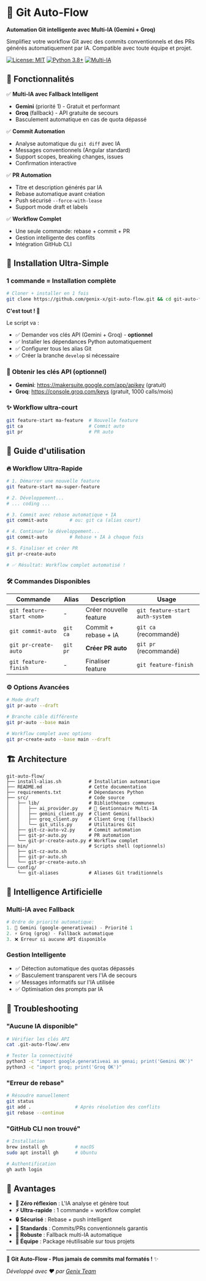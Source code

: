 # 🤖 Git Auto-Flow

**Automation Git intelligente avec Multi-IA (Gemini + Groq)**

Simplifiez votre workflow Git avec des commits conventionnels et des PRs générés automatiquement par IA. Compatible avec toute équipe et projet.

[![License: MIT](https://img.shields.io/badge/License-MIT-yellow.svg)](https://opensource.org/licenses/MIT)
[![Python 3.8+](https://img.shields.io/badge/python-3.8+-blue.svg)](https://www.python.org/downloads/)
[![Multi-IA](https://img.shields.io/badge/AI-Gemini%20%2B%20Groq-green.svg)](https://github.com/genix-x/git-auto-flow)

## 🎯 Fonctionnalités

✅ **Multi-IA avec Fallback Intelligent**
- **Gemini** (priorité 1) - Gratuit et performant
- **Groq** (fallback) - API gratuite de secours
- Basculement automatique en cas de quota dépassé

✅ **Commit Automation**
- Analyse automatique du `git diff` avec IA
- Messages conventionnels (Angular standard)
- Support scopes, breaking changes, issues
- Confirmation interactive

✅ **PR Automation**
- Titre et description générés par IA
- Rebase automatique avant création
- Push sécurisé `--force-with-lease`
- Support mode draft et labels

✅ **Workflow Complet**
- Une seule commande: rebase + commit + PR
- Gestion intelligente des conflits
- Intégration GitHub CLI

## 🚀 Installation Ultra-Simple

### **1 commande = Installation complète**
```bash
# Cloner + installer en 1 fois
git clone https://github.com/genix-x/git-auto-flow.git && cd git-auto-flow && ./install.sh
```

**C'est tout ! 🎉**

Le script va :
- ✅ Demander vos clés API (Gemini + Groq) - **optionnel**
- ✅ Installer les dépendances Python automatiquement  
- ✅ Configurer tous les alias Git
- ✅ Créer la branche `develop` si nécessaire

### **🔗 Obtenir les clés API (optionnel)**
- **Gemini**: https://makersuite.google.com/app/apikey (gratuit)
- **Groq**: https://console.groq.com/keys (gratuit, 1000 calls/mois)

### **✨ Workflow ultra-court**
```bash
git feature-start ma-feature  # Nouvelle feature
git ca                        # Commit auto
git pr                        # PR auto
```

## 📖 Guide d'utilisation

### **🔥 Workflow Ultra-Rapide**
```bash
# 1. Démarrer une nouvelle feature
git feature-start ma-super-feature

# 2. Développement...
# ... coding ...

# 3. Commit avec rebase automatique + IA
git commit-auto        # ou: git ca (alias court)

# 4. Continuer le développement...
git commit-auto        # Rebase + IA à chaque fois

# 5. Finaliser et créer PR
git pr-create-auto

# ✅ Résultat: Workflow complet automatisé !
```

### **🛠️ Commandes Disponibles**

| Commande | Alias | Description | Usage |
|----------|-------|-------------|--------|
| `git feature-start <nom>` | - | Créer nouvelle feature | `git feature-start auth-system` |
| `git commit-auto` | `git ca` | Commit + rebase + IA | `git ca` (recommandé) |
| `git pr-create-auto` | `git pr` | **Créer PR auto** | `git pr` (recommandé) |
| `git feature-finish` | - | Finaliser feature | `git feature-finish` |

### **⚙️ Options Avancées**

```bash
# Mode draft
git pr-auto --draft

# Branche cible différente  
git pr-auto --base main

# Workflow complet avec options
git pr-create-auto --base main --draft
```

## 🏗️ Architecture

```
git-auto-flow/
├── install-alias.sh          # Installation automatique
├── README.md                 # Cette documentation
├── requirements.txt          # Dépendances Python
├── src/                      # Code source
│   ├── lib/                  # Bibliothèques communes
│   │   ├── ai_provider.py    # 🤖 Gestionnaire Multi-IA
│   │   ├── gemini_client.py  # Client Gemini
│   │   ├── groq_client.py    # Client Groq (fallback)
│   │   └── git_utils.py      # Utilitaires Git
│   ├── git-cz-auto-v2.py     # Commit automation
│   ├── git-pr-auto.py        # PR automation
│   └── git-pr-create-auto.py # Workflow complet
├── bin/                      # Scripts shell (optionnels)
│   ├── git-cz-auto.sh
│   ├── git-pr-auto.sh
│   └── git-pr-create-auto.sh
└── config/
    └── git-aliases           # Aliases Git traditionnels
```

## 🤖 Intelligence Artificielle

### **Multi-IA avec Fallback**
```python
# Ordre de priorité automatique:
1. 🚀 Gemini (google-generativeai) - Priorité 1
2. ⚡ Groq (groq) - Fallback automatique
3. ❌ Erreur si aucune API disponible
```

### **Gestion Intelligente**
- ✅ Détection automatique des quotas dépassés
- ✅ Basculement transparent vers l'IA de secours
- ✅ Messages informatifs sur l'IA utilisée
- ✅ Optimisation des prompts par IA

## 🚨 Troubleshooting

### **"Aucune IA disponible"**
```bash
# Vérifier les clés API
cat .git-auto-flow/.env

# Tester la connectivité
python3 -c "import google.generativeai as genai; print('Gemini OK')"
python3 -c "import groq; print('Groq OK')"
```

### **"Erreur de rebase"**
```bash
# Résoudre manuellement
git status
git add .                # Après résolution des conflits
git rebase --continue
```

### **"GitHub CLI non trouvé"**
```bash
# Installation
brew install gh          # macOS
sudo apt install gh      # Ubuntu

# Authentification
gh auth login
```

## 🎉 Avantages

- **🤖 Zéro réflexion** : L'IA analyse et génère tout
- **⚡ Ultra-rapide** : 1 commande = workflow complet  
- **🔒 Sécurisé** : Rebase + push intelligent
- **🎯 Standards** : Commits/PRs conventionnels garantis
- **🔄 Robuste** : Fallback multi-IA automatique
- **👥 Équipe** : Package réutilisable sur tous projets

---

**🚀 Git Auto-Flow - Plus jamais de commits mal formatés !** ✨

*Développé avec ❤️ par [Genix Team](https://github.com/genix-x)*